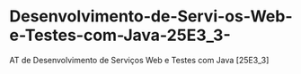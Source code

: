 # Desenvolvimento-de-Servi-os-Web-e-Testes-com-Java-25E3_3-
AT de Desenvolvimento de Serviços Web e Testes com Java [25E3_3]
